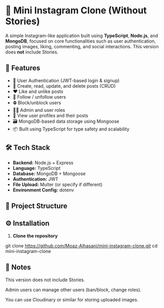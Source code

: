 # 📸 Mini Instagram Clone (Without Stories)

A simple Instagram-like application built using **TypeScript**, **Node.js**, and **MongoDB**, focused on core functionalities such as user authentication, posting images, liking, commenting, and social interactions. This version does **not** include Stories.

## 🚀 Features

- 🔐 User Authentication (JWT-based login & signup)
- 📸 Create, read, update, and delete posts (CRUD)
- ❤️ Like and unlike posts
- 👥 Follow / unfollow users
- ⛔ Block/unblock users
- 🧑‍💼 Admin and user roles
- 🧾 View user profiles and their posts
- 🗃️ MongoDB-based data storage using Mongoose
- 📦 Built using TypeScript for type safety and scalability

## 🛠 Tech Stack

- **Backend:** Node.js + Express
- **Language:** TypeScript
- **Database:** MongoDB + Mongoose
- **Authentication:** JWT
- **File Upload:** Multer (or specify if different)
- **Environment Config:** dotenv

## 📂 Project Structure


## ⚙️ Installation

1. **Clone the repository**

git clone https://github.com/Moaz-Alhasani/mini-instagram-clone.git
cd mini-instagram-clone



##   📌 Notes
This version does not include Stories.
  
Admin users can manage other users (ban/block, change roles).

You can use Cloudinary or similar for storing uploaded images.

